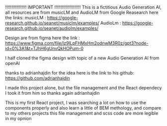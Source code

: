 !!!!!!!!!!!!!!!!! IMPORTANT !!!!!!!!!!!!!!!!!!!!!
This is a fictitious Audio Generation AI, all resources are from musicLM and AudioLM from Google Reasearch 
here the links:
musicLM : https://google-research.github.io/seanet/musiclm/examples/
AudioLm : https://google-research.github.io/seanet/audiolm/examples/


Design are from figma here the link : https://www.figma.com/file/lz9lLpFHMxHm2odnwM3R0z/gpt3?node-id=0%3A1&t=TJhH6gUnvQkHOPum-0

I half cloned the figma design with topic of a new Audio Generation AI from openAI

thanks to adrianhajdin for the idea here is the link to his github:
https://github.com/adrianhajdin

I made this project alone, but the file management and the React dependecy I took it from him so thanks again adrianhajdin

This is my first React project, I was searching a lot on how to use the components properly and also learn a little of BEM methology, and compare to my others projects this file management and scss code are more legible in my opnion


